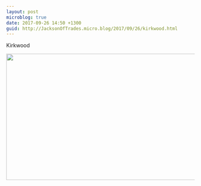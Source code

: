 ```yaml
---
layout: post
microblog: true
date: 2017-09-26 14:50 +1300
guid: http://JacksonOfTrades.micro.blog/2017/09/26/kirkwood.html
---
```

Kirkwood

<img src="http://JacksonOfTrades.micro.blog/uploads/2018/8bb63119eb.jpg" width="600" height="338" />
